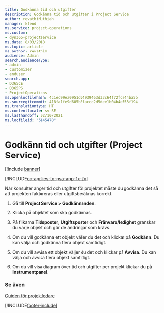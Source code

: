 ```yaml
---
title: Godkänna tid och utgifter
description: Godkänna tid och utgifter i Project Service
author: revathiMuthiah
manager: kfend
ms.service: project-operations
ms.custom:
- dyn365-projectservice
ms.date: 8/03/2018
ms.topic: article
ms.author: revathim
audience: Admin
search.audienceType:
- admin
- customizer
- enduser
search.app:
- D365CE
- D365PS
- ProjectOperations
ms.openlocfilehash: 4c1ec99ea0951d24939463d33c64f72fce44ba5b
ms.sourcegitcommit: 418fa1fe9d605b8faccc2d5dee1b04b4e753f194
ms.translationtype: HT
ms.contentlocale: sv-SE
ms.lasthandoff: 02/10/2021
ms.locfileid: "5145470"
---
```

# <a name="approve-time-and-expenses-project-service"></a>Godkänn tid och utgifter (Project Service)

[!include [banner](../includes/psa-now-project-operations.md)]

[!INCLUDE[cc-applies-to-psa-app-1x-2x](../includes/cc-applies-to-psa-app-1x-2x.md)]

När konsulter anger tid och utgifter för projektet måste du godkänna det så att projekten faktureras eller utgiftsberäknas korrekt.  
  
1.  Gå till **Project Service > Godkännanden**.  
  
2.  Klicka på objektet som ska godkännas.  
  
3.  På flikarna **Tidsposter**, **Utgiftsposter** och **Frånvaro/ledighet** granskar du varje objekt och gör de ändringar som krävs.  
  
4.  Om du vill godkänna ett objekt väljer du det och klickar på **Godkänn**. Du kan välja och godkänna flera objekt samtidigt.  
  
5.  Om du vill avvisa ett objekt väljer du det och klickar på **Avvisa**. Du kan välja och avvisa flera objekt samtidigt.  
  
6.  Om du vill visa diagram över tid och utgifter per projekt klickar du på **Instrumentpanel**.  
  
### <a name="see-also"></a>Se även  
 [Guiden för projektledare](../psa/project-manager-guide.md)


[!INCLUDE[footer-include](../includes/footer-banner.md)]